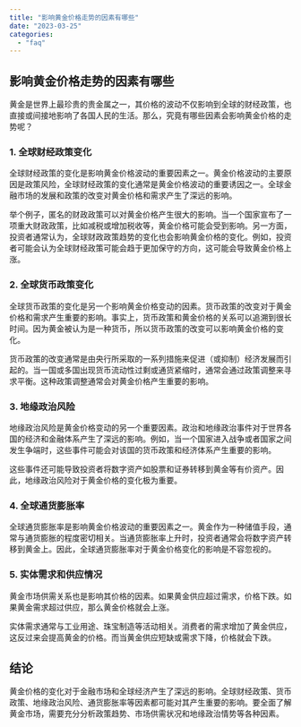 ```yaml
---
title: "影响黄金价格走势的因素有哪些"
date: "2023-03-25"
categories: 
  - "faq"
---
```


## 影响黄金价格走势的因素有哪些

黄金是世界上最珍贵的贵金属之一，其价格的波动不仅影响到全球的财经政策，也直接或间接地影响了各国人民的生活。那么，究竟有哪些因素会影响黄金价格的走势呢？

### 1\. 全球财经政策变化

全球财经政策的变化是影响黄金价格波动的重要因素之一。黄金价格波动的主要原因是政策风险，全球财经政策的变化通常是黄金价格波动的重要诱因之一。全球金融市场的发展和政策的改变对黄金价格和需求产生了深远的影响。

举个例子，匿名的财政政策可以对黄金价格产生很大的影响。当一个国家宣布了一项重大财政政策，比如减税或增加税收等，黄金价格可能会受到影响。另一方面，投资者通常认为，全球财政政策趋势的变化也会影响黄金价格的变化。例如，投资者可能会认为全球财经政策可能会趋于更加保守的方向，这可能会导致黄金价格上涨。

### 2\. 全球货币政策变化

全球货币政策的变化是另一个影响黄金价格变动的因素。货币政策的改变对于黄金价格和需求产生重要的影响。事实上，货币政策和黄金价格的关系可以追溯到很长时间。因为黄金被认为是一种货币，所以货币政策的改变可以影响黄金价格的变化。

货币政策的改变通常是由央行所采取的一系列措施来促进（或抑制）经济发展而引起的。当一国或多国出现货币流动性过剩或通货紧缩时，通常会通过政策调整来寻求平衡。这种政策调整通常会对黄金价格产生重要的影响。

### 3\. 地缘政治风险

地缘政治风险是黄金价格变动的另一个重要因素。政治和地缘政治事件对于世界各国的经济和金融体系产生了深远的影响。例如，当一个国家进入战争或者国家之间发生争端时，这些事件可能会对该国的货币政策和经济体系产生重要的影响。

这些事件还可能导致投资者将数字资产如股票和证券转移到黄金等有价资产。因此，地缘政治风险对于黄金价格的变化极为重要。

### 4\. 全球通货膨胀率

全球通货膨胀率是影响黄金价格波动的重要因素之一。黄金作为一种储值手段，通常与通货膨胀的程度密切相关。当通货膨胀率上升时，投资者通常会将数字资产转移到黄金上。因此，全球通货膨胀率对于黄金价格变化的影响是不容忽视的。

### 5\. 实体需求和供应情况

黄金市场供需关系也是影响其价格的因素。如果黄金供应超过需求，价格下跌。如果黄金需求超过供应，那么黄金价格就会上涨。

实体需求通常与工业用途、珠宝制造等活动相关。消费者的需求增加了黄金供应，这反过来会提高黄金的价格。而当黄金供应短缺或需求下降，价格就会下跌。

## 结论

黄金价格的变化对于金融市场和全球经济产生了深远的影响。全球财经政策、货币政策、地缘政治风险、通货膨胀率等因素都可能对其产生重要的影响。要全面了解黄金市场，需要充分分析政策趋势、市场供需状况和地缘政治情势等各种因素。
